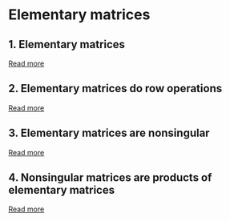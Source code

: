 # Elementary matrices

## 1. Elementary matrices

[Read more](./0001-elementary-matrices.md)

## 2. Elementary matrices do row operations

[Read more](./0002-elementary-matrices-do-row-operations.md)

## 3. Elementary matrices are nonsingular

[Read more](./0003-elementary-matrices-are-nonsingular.md)

## 4. Nonsingular matrices are products of elementary matrices

[Read more](./0004-nonsingular-matrices-are-products-of-elementary-matrices.md)